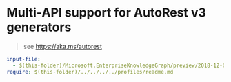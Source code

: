 # Multi-API support for AutoRest v3 generators

> see https://aka.ms/autorest

``` yaml $(enable-multi-api)
input-file:
  - $(this-folder)/Microsoft.EnterpriseKnowledgeGraph/preview/2018-12-03/EnterpriseKnowledgeGraphSwagger.json
require: $(this-folder)/../../../../profiles/readme.md
```
